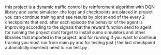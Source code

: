 this project is a dynamic traffic control by reinforcment algorithm with DQN library and sumo simulator .the logs and checkpoints are placed in project you can continue training and see results by plot at end of the every 2 checkpoints that end.
after each episode the behavior of the agent is improving according to the signals that the reward function send to agent. for running the project dont forget to install sumo simulators and other libraries that imported in the project.
and for running if you want to continue training you must run from main.py and for testing just ( the last checkpoint automaticlly inserted) need to run test.py .
